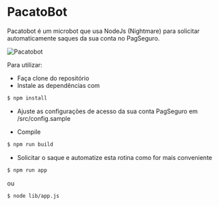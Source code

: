 # PacatoBot

Pacatobot é um microbot que usa NodeJs (Nightmare) para solicitar automaticamente saques da sua conta no PagSeguro.

![Pacatobot](https://gserrano.github.io/assets/imgs/pacatobot.gif)


Para utilizar:

- Faça clone do repositório
- Instale as dependências com 
```sh
$ npm install
```

- Ajuste as configurações de acesso da sua conta PagSeguro em /src/config.sample

- Compile
```sh
$ npm run build
```
- Solicitar o saque e automatize esta rotina como for mais conveniente
```sh
$ npm run app
```
ou
```sh
$ node lib/app.js
```